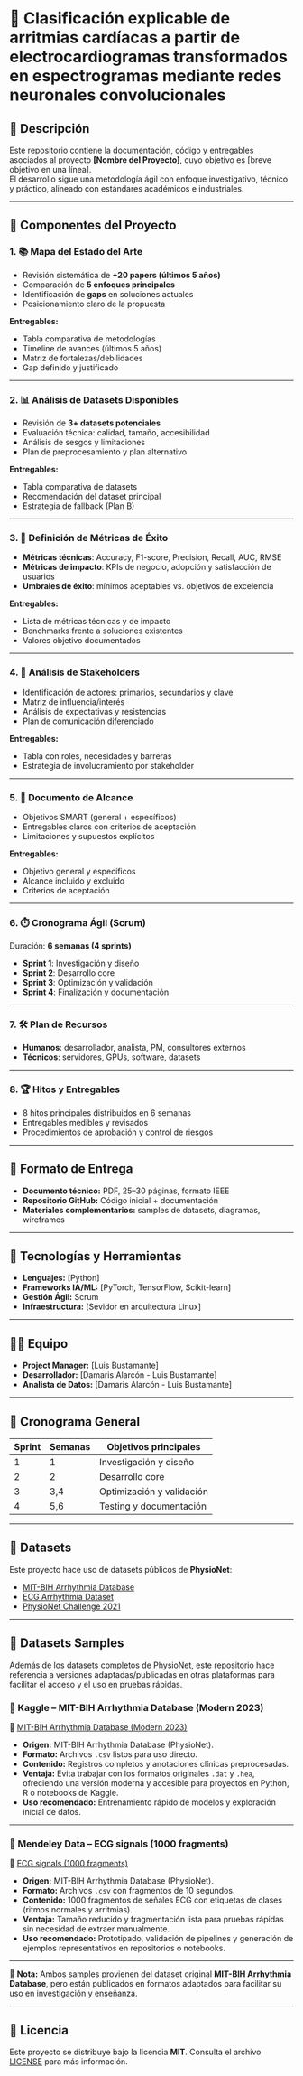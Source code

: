 # 📌 Clasificación explicable de arritmias cardíacas a partir de electrocardiogramas transformados en espectrogramas mediante redes neuronales convolucionales

## 📖 Descripción
Este repositorio contiene la documentación, código y entregables asociados al proyecto **[Nombre del Proyecto]**, cuyo objetivo es [breve objetivo en una línea].  
El desarrollo sigue una metodología ágil con enfoque investigativo, técnico y práctico, alineado con estándares académicos e industriales.

---

## 📂 Componentes del Proyecto

### 1. 📚 Mapa del Estado del Arte
- Revisión sistemática de **+20 papers (últimos 5 años)**  
- Comparación de **5 enfoques principales**  
- Identificación de **gaps** en soluciones actuales  
- Posicionamiento claro de la propuesta  

**Entregables:**
- Tabla comparativa de metodologías  
- Timeline de avances (últimos 5 años)  
- Matriz de fortalezas/debilidades  
- Gap definido y justificado  

---

### 2. 📊 Análisis de Datasets Disponibles
- Revisión de **3+ datasets potenciales**  
- Evaluación técnica: calidad, tamaño, accesibilidad  
- Análisis de sesgos y limitaciones  
- Plan de preprocesamiento y plan alternativo  

**Entregables:**
- Tabla comparativa de datasets  
- Recomendación del dataset principal  
- Estrategia de fallback (Plan B)  

---

### 3. 📏 Definición de Métricas de Éxito
- **Métricas técnicas**: Accuracy, F1-score, Precision, Recall, AUC, RMSE  
- **Métricas de impacto**: KPIs de negocio, adopción y satisfacción de usuarios  
- **Umbrales de éxito**: mínimos aceptables vs. objetivos de excelencia  

**Entregables:**
- Lista de métricas técnicas y de impacto  
- Benchmarks frente a soluciones existentes  
- Valores objetivo documentados  

---

### 4. 👥 Análisis de Stakeholders
- Identificación de actores: primarios, secundarios y clave  
- Matriz de influencia/interés  
- Análisis de expectativas y resistencias  
- Plan de comunicación diferenciado  

**Entregables:**
- Tabla con roles, necesidades y barreras  
- Estrategia de involucramiento por stakeholder  

---

### 5. 🎯 Documento de Alcance
- Objetivos SMART (general + específicos)  
- Entregables claros con criterios de aceptación  
- Limitaciones y supuestos explícitos  

**Entregables:**
- Objetivo general y específicos  
- Alcance incluido y excluido  
- Criterios de aceptación  

---

### 6. ⏱️ Cronograma Ágil (Scrum)
Duración: **6 semanas (4 sprints)**  

- **Sprint 1**: Investigación y diseño  
- **Sprint 2**: Desarrollo core  
- **Sprint 3**: Optimización y validación  
- **Sprint 4**: Finalización y documentación  

---

### 7. 🛠️ Plan de Recursos
- **Humanos**: desarrollador, analista, PM, consultores externos  
- **Técnicos**: servidores, GPUs, software, datasets 

---

### 8. 🏆 Hitos y Entregables
- 8 hitos principales distribuidos en 6 semanas  
- Entregables medibles y revisados  
- Procedimientos de aprobación y control de riesgos  

---

## 📑 Formato de Entrega
- **Documento técnico:** PDF, 25–30 páginas, formato IEEE  
- **Repositorio GitHub:** Código inicial + documentación  
- **Materiales complementarios:** samples de datasets, diagramas, wireframes  

---

## 🚀 Tecnologías y Herramientas
- **Lenguajes:** [Python]  
- **Frameworks IA/ML:** [PyTorch, TensorFlow, Scikit-learn]  
- **Gestión Ágil:** Scrum
- **Infraestructura:** [Sevidor en arquitectura Linux]  

---

## 👨‍💻 Equipo
- **Project Manager:** [Luis Bustamante]  
- **Desarrollador:** [Damaris Alarcón - Luis Bustamante]  
- **Analista de Datos:** [Damaris Alarcón - Luis Bustamante]    

---

## 📅 Cronograma General
| Sprint | Semanas | Objetivos principales         |
|--------|----------|------------------------------|
| 1      | 1        | Investigación y diseño       |
| 2      | 2        | Desarrollo core              |
| 3      | 3,4      | Optimización y validación    |
| 4      | 5,6      | Testing y documentación      |

---

## 📂 Datasets
Este proyecto hace uso de datasets públicos de **PhysioNet**:  

- [MIT-BIH Arrhythmia Database](https://physionet.org/content/mitdb/1.0.0/)  
- [ECG Arrhythmia Dataset](https://physionet.org/content/ecg-arrhythmia/1.0.0/)  
- [PhysioNet Challenge 2021](https://physionet.org/content/challenge-2021/1.0.3/)  

---

## 📂 Datasets Samples

Además de los datasets completos de PhysioNet, este repositorio hace referencia a versiones adaptadas/publicadas en otras plataformas para facilitar el acceso y el uso en pruebas rápidas.  

### 🔹 Kaggle – MIT-BIH Arrhythmia Database (Modern 2023)
📎 [MIT-BIH Arrhythmia Database (Modern 2023)](https://www.kaggle.com/datasets/protobioengineering/mit-bih-arrhythmia-database-modern-2023?resource=download)  

- **Origen:** MIT-BIH Arrhythmia Database (PhysioNet).  
- **Formato:** Archivos `.csv` listos para uso directo.  
- **Contenido:** Registros completos y anotaciones clínicas preprocesadas.  
- **Ventaja:** Evita trabajar con los formatos originales `.dat` y `.hea`, ofreciendo una versión moderna y accesible para proyectos en Python, R o notebooks de Kaggle.  
- **Uso recomendado:** Entrenamiento rápido de modelos y exploración inicial de datos.  

---

### 🔹 Mendeley Data – ECG signals (1000 fragments)
📎 [ECG signals (1000 fragments)](https://data.mendeley.com/datasets/7dybx7wyfn/3)  

- **Origen:** MIT-BIH Arrhythmia Database (PhysioNet).  
- **Formato:** Archivos `.csv` con fragmentos de 10 segundos.  
- **Contenido:** 1000 fragmentos de señales ECG con etiquetas de clases (ritmos normales y arritmias).  
- **Ventaja:** Tamaño reducido y fragmentación lista para pruebas rápidas sin necesidad de extraer manualmente.  
- **Uso recomendado:** Prototipado, validación de pipelines y generación de ejemplos representativos en repositorios o notebooks.  

---

📌 **Nota:** Ambos samples provienen del dataset original **MIT-BIH Arrhythmia Database**, pero están publicados en formatos adaptados para facilitar su uso en investigación y enseñanza.  

---

## 📜 Licencia
Este proyecto se distribuye bajo la licencia **MIT**. Consulta el archivo [LICENSE](LICENSE) para más información.  
